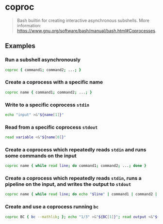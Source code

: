 # coproc

> Bash builtin for creating interactive asynchronous subshells. More information: <https://www.gnu.org/software/bash/manual/bash.html#Coprocesses>.

## Examples

### Run a subshell asynchronously

```bash
coproc { command1; command2; ...; }
```

### Create a coprocess with a specific name

```bash
coproc name { command1; command2; ...; }
```

### Write to a specific coprocess `stdin`

```bash
echo "input" >&"${name[1]}"
```

### Read from a specific coprocess `stdout`

```bash
read variable <&"${name[0]}"
```

### Create a coprocess which repeatedly reads `stdin` and runs some commands on the input

```bash
coproc name { while read line; do command1; command2; ...; done }
```

### Create a coprocess which repeatedly reads `stdin`, runs a pipeline on the input, and writes the output to `stdout`

```bash
coproc name { while read line; do echo "$line" | command1 | command2 | ... | cat /dev/fd/0; done }
```

### Create and use a coprocess running `bc`

```bash
coproc BC { bc --mathlib; }; echo "1/3" >&"${BC[1]}"; read output <&"${BC[0]}"; echo "$output"
```
